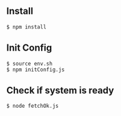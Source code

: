 

## Install
```
$ npm install
```



## Init Config
```
$ source env.sh
$ npm initConfig.js
```

## Check if system is ready
```
$ node fetchOk.js
```


